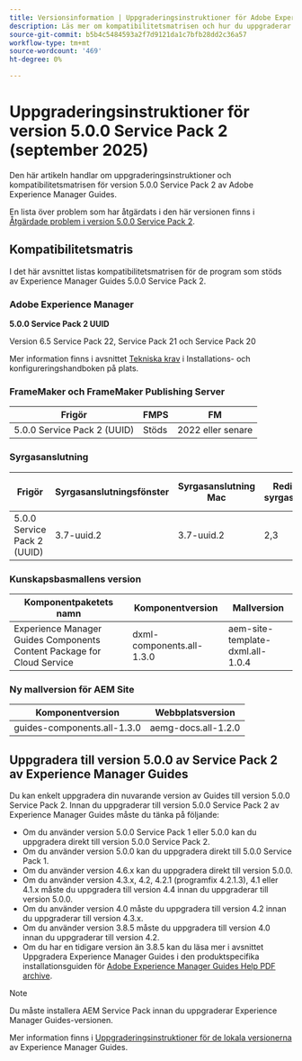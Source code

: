 ```yaml
---
title: Versionsinformation | Uppgraderingsinstruktioner för Adobe Experience Manager Guides 5.0.0 Service Pack 2
description: Läs mer om kompatibilitetsmatrisen och hur du uppgraderar till version 5.0.0 Service Pack 2 av Adobe Experience Manager Guides.
source-git-commit: b5b4c5484593a2f7d9121da1c7bfb28dd2c36a57
workflow-type: tm+mt
source-wordcount: '469'
ht-degree: 0%

---
```


# Uppgraderingsinstruktioner för version 5.0.0 Service Pack 2 (september 2025)

Den här artikeln handlar om uppgraderingsinstruktioner och kompatibilitetsmatrisen för version 5.0.0 Service Pack 2 av Adobe Experience Manager Guides.

En lista över problem som har åtgärdats i den här versionen finns i [Åtgärdade problem i version 5.0.0 Service Pack 2](../release-info/fixed-issues-5-0-0-sp2.md).

## Kompatibilitetsmatris

I det här avsnittet listas kompatibilitetsmatrisen för de program som stöds av Experience Manager Guides 5.0.0 Service Pack 2.

### Adobe Experience Manager

**5.0.0 Service Pack 2 UUID**

Version 6.5 Service Pack 22, Service Pack 21 och Service Pack 20

Mer information finns i avsnittet [Tekniska krav](../install-guide/download-install-technical-requirements.md) i Installations- och konfigureringshandboken på plats.

### FrameMaker och FrameMaker Publishing Server

| Frigör | FMPS | FM |
| --- | --- | --- |
| 5.0.0 Service Pack 2 (UUID) | Stöds | 2022 eller senare |

### Syrgasanslutning

| Frigör | Syrgasanslutningsfönster | Syrgasanslutning Mac | Redigera i syrgasfönster | Redigera i Syrgas Mac |
| --- | --- | --- |--- |--- |
| 5.0.0 Service Pack 2 (UUID) | 3.7-uuid.2 | 3.7-uuid.2 | 2,3 | 2,3 |

### Kunskapsbasmallens version

| Komponentpaketets namn | Komponentversion | Mallversion |
|---|---|---|
| Experience Manager Guides Components Content Package for Cloud Service | dxml-components.all-1.3.0 | aem-site-template-dxml.all-1.0.4 |

### Ny mallversion för AEM Site


| Komponentversion | Webbplatsversion |
|---|---|
| guides-components.all-1.3.0 | aemg-docs.all-1.2.0 |


## Uppgradera till version 5.0.0 av Service Pack 2 av Experience Manager Guides

Du kan enkelt uppgradera din nuvarande version av Guides till version 5.0.0 Service Pack 2. Innan du uppgraderar till version 5.0.0 Service Pack 2 av Experience Manager Guides måste du tänka på följande:

- Om du använder version 5.0.0 Service Pack 1 eller 5.0.0 kan du uppgradera direkt till version 5.0.0 Service Pack 2.
- Om du använder version 5.0.0 kan du uppgradera direkt till 5.0.0 Service Pack 1.
- Om du använder version 4.6.x kan du uppgradera direkt till version 5.0.0.
- Om du använder version 4.3.x, 4.2, 4.2.1 (programfix 4.2.1.3), 4.1 eller 4.1.x måste du uppgradera till version 4.4 innan du uppgraderar till version 5.0.0.
- Om du använder version 4.0 måste du uppgradera till version 4.2 innan du uppgraderar till version 4.3.x.
- Om du använder version 3.8.5 måste du uppgradera till version 4.0 innan du uppgraderar till version 4.2.
- Om du har en tidigare version än 3.8.5 kan du läsa mer i avsnittet Uppgradera Experience Manager Guides i den produktspecifika installationsguiden för [Adobe Experience Manager Guides Help PDF archive](https://helpx.adobe.com/se/xml-documentation-for-experience-manager/archive.html).

>[!NOTE]
>
>Du måste installera AEM Service Pack innan du uppgraderar Experience Manager Guides-versionen.

Mer information finns i [Uppgraderingsinstruktioner för de lokala versionerna](../install-guide/upgrade-xml-documentation.md) av Experience Manager Guides.
